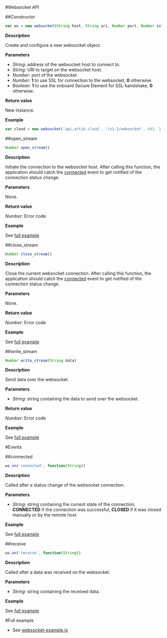 #Websocket API

##Constructor

```javascript
var ws = new websocket(String host, String uri, Number port, Number ssl, Boolean use_se);
```

**Description**

Create and configure a new websocket object.

**Parameters**

 - *String*: address of the websocket host to connect to.
 - *String*: URI to target on the websocket host.
 - *Number*: port of the websocket.
 - *Number*: **1** to use SSL for connection to the websocket, **0** otherwise.
 - *Boolean*: **1** to use the onboard Secure Element for SSL handshake, **0**
otherwise.

**Return value**

New instance.

**Example**

```javascript
var cloud = new websocket('api.artik.cloud', '/v1.1/websocket', 443, 1, 0);
```

##open_stream

```javascript
Number open_stream()
```

**Description**

Initiate the connection to the websocket host. After calling this function,
the application should catch the [connected](#connected) event to get notified
of the connection status change.

**Parameters**

None.

**Return value**

*Number*: Error code

**Example**

See [full example](#full-example)

##close_stream

```javascript
Number close_stream()
```

**Description**

Close the current websocket connection. After calling this function,
the application should catch the [connected](#connected) event to get notified
of the connection status change.

**Parameters**

None.

**Return value**

*Number*: Error code

**Example**

See [full example](#full-example)

##write_stream

```javascript
Number write_stream(String data)
```

**Description**

Send data over the websocket.

**Parameters**

 - *String*: string containing the data to send over the websocket.

**Return value**

*Number*: Error code

**Example**

See [full example](#full-example)

#Events

##connected

```javascript
ws.on('connected', function(String))
```

**Description**

Called after a status change of the websocket connection.

**Parameters**

 - *String*: string containing the current state of the connection. 
**CONNECTED** if the connection was successful, **CLOSED** if it was closed
manually or by the remote host.

**Example**

See [full example](#full-example)

##receive

```javascript
ws.on('receive', function(String))
```

**Description**

Called after a data was received on the websocket.

**Parameters**

 - *String*: string containing the received data.

**Example**

See [full example](#full-example)

#Full example

   * See [websocket-example.js](/examples/websocket-example.js)
